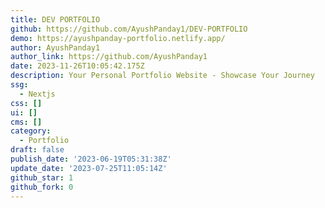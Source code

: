 ```yaml
---
title: DEV PORTFOLIO
github: https://github.com/AyushPanday1/DEV-PORTFOLIO
demo: https://ayushpanday-portfolio.netlify.app/
author: AyushPanday1
author_link: https://github.com/AyushPanday1
date: 2023-11-26T10:05:42.175Z
description: Your Personal Portfolio Website - Showcase Your Journey
ssg:
  - Nextjs
css: []
ui: []
cms: []
category:
  - Portfolio
draft: false
publish_date: '2023-06-19T05:31:38Z'
update_date: '2023-07-25T11:05:14Z'
github_star: 1
github_fork: 0
---
```

